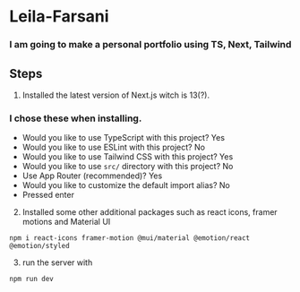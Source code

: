 # Leila-Farsani
### I am going to make a personal portfolio using TS, Next, Tailwind 

## Steps
1. Installed the latest version of Next.js witch is 13(?).
### I chose these when installing.
- Would you like to use TypeScript with this project? Yes
- Would you like to use ESLint with this project? No 
- Would you like to use Tailwind CSS with this project? Yes
- Would you like to use `src/` directory with this project? No
- Use App Router (recommended)? Yes
- Would you like to customize the default import alias? No 
- Pressed enter

2. Installed some other additional packages such as react icons, framer motions and Material UI 
```
npm i react-icons framer-motion @mui/material @emotion/react @emotion/styled
```
3. run the server with 
```
npm run dev
```
